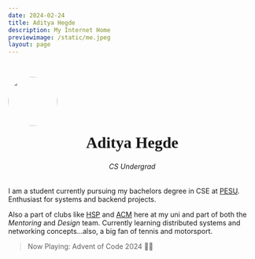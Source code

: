 ```yaml
---
date: 2024-02-24
title: Aditya Hegde
description: My Internet Home
previewimage: /static/me.jpeg
layout: page
---
```


<div>
    <img style="unset;width: 100px; height: 100px; border-radius: 100px; margin-bottom: -1.8rem; margin-top: 1.8rem;" src="https://avatars.githubusercontent.com/u/91192289?v=4"/>
    <div>
        <h1 style="font-family: Whisper; font-size: 2rem; text-align: center;">Aditya Hegde</h1>
        <h6 style="text-align: center;">CS Undergrad</h6>
    </div>
</div>

I am a student currently pursuing my bachelors degree in CSE at [PESU](https://pes.edu). Enthusiast for systems and backend projects.

Also a part of clubs like [HSP](https://homebrew.hsp-ec.xyz/about/) and [ACM](https://acmpesuecc.github.io) here at my uni and part of both the _Mentoring_ and _Design_ team.  Currently learning distributed systems and networking concepts...also, a big fan of tennis and motorsport.

> Now Playing: Advent of Code 2024 🎄🦌

<!-- <br />
<br />

<div class="cite-block">
    <p style="text-align: center; width: 100%;">Advent of Code 2024 🎄🦌</p>
</div> -->

<!--[Picture with my team during Fireside Talk](https://i.imgur.com/baBL4wG.jpg)
Golang Bangalore Meetup - 6th May 2024-->
